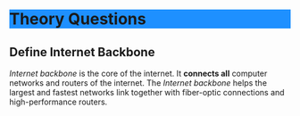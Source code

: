 <h1 style="background-color:DodgerBlue;">Theory Questions</h1>
<h2>Define Internet Backbone</h2>
<em>Internet backbone</em> is the core of the internet. It <strong>connects all</strong> computer networks and routers of the internet. The <em>Internet backbone</em> helps the largest and fastest networks link together with fiber-optic connections and high-performance routers.